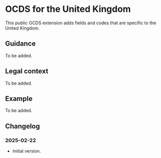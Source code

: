 # OCDS for the United Kingdom
This public OCDS extension adds fields and codes that are specific to the United Kingdom.
## Guidance
To be added.
## Legal context
To be added.
## Example
To be added.
## Changelog
### 2025-02-22
* Initial version.
